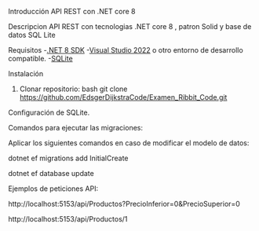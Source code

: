 Introducción
API REST con .NET core 8

Descripcion
API REST con tecnologias .NET core 8 , patron Solid y base de datos SQL Lite

Requisitos
-[.NET 8 SDK](https://dotnet.microsoft.com/download/dotnet/8.0) 
-[Visual Studio 2022](https://visualstudio.microsoft.com/) o otro entorno de desarrollo compatible.
-[SQLite](https://www.sqlite.org/index.html)

Instalación
1. Clonar repositorio: bash git clone https://github.com/EdsgerDijkstraCode/Examen_Ribbit_Code.git

 Configuración de SQLite.

 
Comandos para ejecutar las migraciones:

Aplicar los siguientes comandos en caso de modificar el modelo de datos:

dotnet ef migrations add InitialCreate

dotnet ef database update

 Ejemplos de peticiones API:

 http://localhost:5153/api/Productos?PrecioInferior=0&PrecioSuperior=0
 
 http://localhost:5153/api/Productos/1
